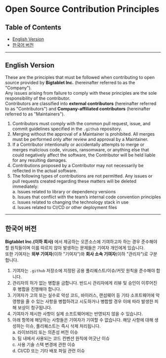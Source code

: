 # Open Source Contribution Principles

## Table of Contents
- [English Version](#english-version)
- [한국어 버전](#한국어-버전)

---

## English Version

These are the principles that must be followed when contributing to open source provided by **Bigtablet Inc.** (hereinafter referred to as the "Company").  
Any issues arising from failure to comply with these principles are the sole responsibility of the contributor.  
Contributors are classified into **external contributors** (hereinafter referred to as "Contributors") and **Company-affiliated contributors** (hereinafter referred to as "Maintainers").

1. Contributors must comply with the common pull request, issue, and commit guidelines specified in the `.github` repository.  
2. Merging without the approval of a Maintainer is prohibited. All merges must be performed only after review and approval by a Maintainer.  
3. If a Contributor intentionally or accidentally attempts to merge or merges malicious code, viruses, ransomware, or anything else that could negatively affect the software, the Contributor will be held liable for any resulting damages.  
4. Contributions proposed by a Contributor may not necessarily be reflected in the actual software.  
5. The following types of contributions are not permitted. Any issues or pull requests created regarding these matters will be deleted immediately:  
   a. Issues related to library or dependency versions  
   b. Issues that conflict with the team’s internal code convention principles  
   c. Issues related to changing the technology stack in use  
   d. Issues related to CI/CD or other deployment files  

---

## 한국어 버전

**Bigtablet Inc.(이하 회사)** 에서 제공하는 오픈소스에 기여하고자 하는 경우 준수해야 할 원칙들이며 이를 따르지 않아 발생하는 문제들은 기여자 개인에게 있습니다.  
또한 기여자는 **외부 기여자**(이하 "기여자")와 **회사 소속 기여자**(이하 "관리자")로 구분합니다.

1. 기여자는 `.github` 저장소에 지정된 공용 풀리퀘스트/이슈/커밋 원칙을 준수해야 합니다.  
2. 관리자의 허가 없는 병합을 금합니다. 반드시 관리자에게 리뷰 및 승인이 이루어진 후 병합을 진행해야 합니다.  
3. 기여자가 고의 또는 실수로 악성 코드, 바이러스, 랜섬웨어 등 기타 소프트웨어에 악영향을 줄 수 있는 사항을 병합하려고 시도하거나 병합할 경우 이에 따라 발생한 피해 보상이 청구됩니다.  
4. 기여자가 제시한 사항이 실제 소프트웨어에는 반영되지 않을 수 있습니다.  
5. 아래 항목에 해당하는 사항들은 기여자가 기여할 수 없습니다. 해당 사항에 대해 생성하는 이슈, 풀리퀘스트는 즉시 삭제 처리됩니다.  
   a. 라이브러리 또는 의존성 버전 이슈  
   b. 팀 내에서 사용되는 코드 컨벤션 원칙에 어긋난 이슈  
   c. 사용 기술 스택 변경에 관한 이슈  
   d. CI/CD 또는 기타 배포 파일 관련 이슈  
